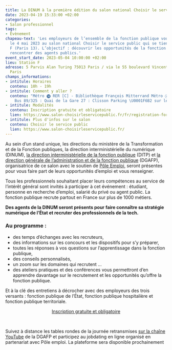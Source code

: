 ```yaml
---
title: La DINUM à la première édition du salon national Choisir le service public
date: 2023-04-19 15:33:00 +02:00
categories:
- Salon professionnel
tags:
- Évènement
chapeau-text: 'Les employeurs de l’ensemble de la fonction publique vous donnent rendez-vous
  le 4 mai 2023 au salon national Choisir le service public qui se tiendra à la Station
  F (Paris 13). L’objectif : découvrir les opportunités de la fonction publique et
  rencontrer des agents publics.'
event_start_date: 2023-05-04 10:00:00 +02:00
lieu: Station F
adresse: 5 Parvis Alan Turing 75013 Paris / via le 55 boulevard Vincent Auriol, 75013
  Paris
champs_informations:
- intitule: Horaires
  contenu: 10h - 19h
- intitule: Comment y aller ?
  contenu: "Métro ⓮ RER [C] - Bibliothèque François Mitterrand Métro ⑥ Chevaleret
    Bus 89/325 : Quai de la Gare 27 : Clisson Parking \U0001F6B2 sur le parvis"
- intitule: Modalités
  contenu: Inscription gratuite et obligatoire
  lien: https://www.salon-choisirleservicepublic.fr/fr/registration-form
- intitule: Plus d'infos sur le salon
  contenu: Choisir le service public
  lien: https://www.salon-choisirleservicepublic.fr/
---
```


Au sein d’un stand unique, les directions du ministère de la Transformation et de la Fonction publiques, la direction interministérielle du numérique (DINUM), [la direction interministérielle de la fonction publique](https://www.modernisation.gouv.fr/qui-sommes-nous) (DITP) et [la direction générale de l’administration et de la fonction publique](https://www.fonction-publique.gouv.fr/la-dgafp) (DGAFP), organisatrice de ce salon avec le soutien de [Pôle Emploi](https://www.pole-emploi.fr/accueil/), seront présentes pour vous faire part de leurs opportunités d’emploi et vous renseigner.

Tous les professionnels souhaitant placer leurs compétences au service de l’intérêt général sont invités à participer à cet événement : étudiant, personne en recherche d’emploi, salarié du privé ou agent public. La fonction publique recrute partout en France sur plus de 1000 métiers.

**Des agents de la DINUM seront présents pour faire connaître sa stratégie numérique de l’État et recruter des professionnels de la tech.**

### Au programme :
* des temps d’échanges avec les recruteurs,
* des informations sur les concours et les dispositifs pour s’y préparer,
* toutes les réponses à vos questions sur l’apprentissage dans la fonction publique,
* des conseils personnalisés, 
* un zoom sur les domaines qui recrutent …
* des ateliers pratiques et des conférences vous permettront d’en apprendre davantage sur le recrutement et les opportunités qu’offre la fonction publique.

Et à la clé des entretiens à décrocher avec des employeurs des trois versants : fonction publique de l’État, fonction publique hospitalière et fonction publique territoriale.

<p align="center"><a href="https://www.salon-choisirleservicepublic.fr/fr/registration-form" class="button" alt="Inscription gratuite et obligatoire">Inscription gratuite et obligatoire</a></p>

<div class="encadre noir" style="margin-bottom:40px">
<br>
<p>Suivez à distance les tables rondes de la journée retransmises <a href="https://www.youtube.com/DGAFP-FonctionPublique" class="button" alt="sur la chaîne YouTube">sur la chaîne YouTube</a> de la DGAFP et participez au jobdating en ligne organisé en partenariat avec Pôle emploi. La plateforme sera disponible prochainement</p>